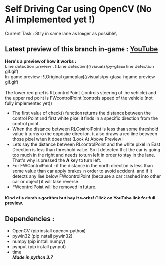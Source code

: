 # Self Driving Car using OpenCV (No AI implemented yet !)
 Current Task : Stay in same lane as longer as possible\
## Latest preview of this branch in-game : [YouTube](https://youtu.be/e3yZM15-OuE)
**Here's a preview of how it works :**    
Line detection preview :
![Line detection](/visuals/py-gtasa line detection gif.gif)
\
In-game preview :
![Original gameplay](/visuals/py-gtasa ingame preview gif.gif)  
\
The lower red pixel is RLcontrolPoint (controls steering of the vehicle) and the upper red point is FWcontrolPoint (controls speed of the vehicle (not fully implemented yet))
- The first value of check() function returns the distance between the control Point and first white pixel it finds in a specific direction from the control point.
- When the distance between RLControlPoint is less than some threshold value it turns to the opposite direction. It also draws a red line between those pixel when it does that (Look At Above Preview !)
- Lets say the distance between RLcontrolPoint and the white pixel in East Direction is less than threshold value. So it detected that the car is going too much in the right and needs to turn left in order to stay in the lane. That's why is pressed the **A** key to turn left.
- For FWControlPoint : if the distance in the north direction is less than some value than car apply brakes in order to avoid accident. and if it detects any line below FWcontrolPoint (because a car crashed into other car or object) it will take reverse.
- FWcontrolPoint will be removed in future.
#### Kind of a dumb algorithm but hey it works! Click on YouTube link for full preview.
  
## Dependencies :
- OpenCV (pip install opencv-python)
- pywin32 (pip install pywin32)
- numpy (pip install numpy)
- pynput (pip install pynput)
- time   
  _**Made in python 3.7**_
